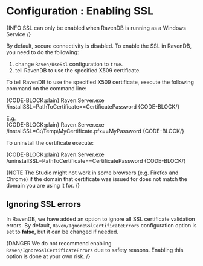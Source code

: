 # Configuration : Enabling SSL

{INFO SSL can only be enabled when RavenDB is running as a Windows Service /}

By default, secure connectivity is disabled. To enable the SSL in RavenDB, you need to do the following:

1. change `Raven/UseSsl` configuration to `true`.  
2. tell RavenDB to use the specified X509 certificate. 

To tell RavenDB to use the specified X509 certificate, execute the following command on the command line:   

{CODE-BLOCK:plain}
Raven.Server.exe /installSSL=PathToCertificate==CertificatePassword
{CODE-BLOCK/}

E.g.   
{CODE-BLOCK:plain}
Raven.Server.exe /installSSL=C:\Temp\MyCertificate.pfx==MyPassword
{CODE-BLOCK/}

To uninstall the certificate execute:    

{CODE-BLOCK:plain}
Raven.Server.exe /uninstallSSL=PathToCertificate==CertificatePassword
{CODE-BLOCK/}

{NOTE The Studio might not work in some browsers (e.g. Firefox and Chrome) if the domain that certificate was issued for does not match the domain you are using it for. /}   

## Ignoring SSL errors

In RavenDB, we have added an option to ignore all SSL certificate validation errors. By default, `Raven/IgnoreSslCertificateErrors` configuration option is set to **false**, but it can be changed if needed.

{DANGER We do not recommend enabling `Raven/IgnoreSslCertificateErrors` due to safety reasons. Enabling this option is done at your own risk. /}
